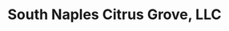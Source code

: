 ---
title: "South Naples Citrus Grove, LLC"
url: /naples/south-naples-citrus-grove-llc/
shop: Gemüse & Obst
---